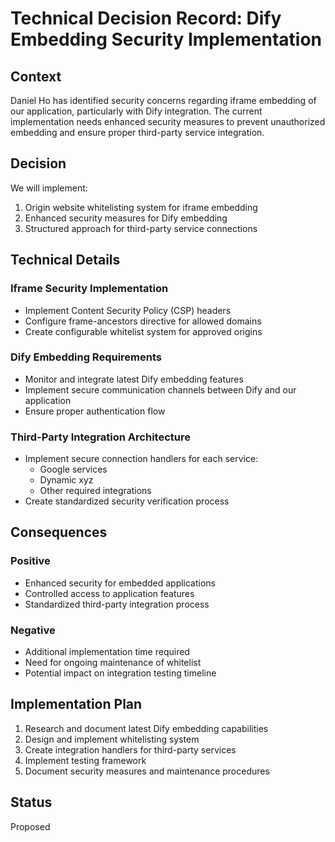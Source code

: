 # Technical Decision Record: Dify Embedding Security Implementation

## Context
Daniel Ho has identified security concerns regarding iframe embedding of our application, particularly with Dify integration. The current implementation needs enhanced security measures to prevent unauthorized embedding and ensure proper third-party service integration.

## Decision
We will implement:
1. Origin website whitelisting system for iframe embedding
2. Enhanced security measures for Dify embedding
3. Structured approach for third-party service connections

## Technical Details

### Iframe Security Implementation
- Implement Content Security Policy (CSP) headers
- Configure frame-ancestors directive for allowed domains
- Create configurable whitelist system for approved origins

### Dify Embedding Requirements
- Monitor and integrate latest Dify embedding features
- Implement secure communication channels between Dify and our application
- Ensure proper authentication flow

### Third-Party Integration Architecture
- Implement secure connection handlers for each service:
  - Google services
  - Dynamic xyz
  - Other required integrations
- Create standardized security verification process

## Consequences

### Positive
- Enhanced security for embedded applications
- Controlled access to application features
- Standardized third-party integration process

### Negative
- Additional implementation time required
- Need for ongoing maintenance of whitelist
- Potential impact on integration testing timeline

## Implementation Plan
1. Research and document latest Dify embedding capabilities
2. Design and implement whitelisting system
3. Create integration handlers for third-party services
4. Implement testing framework
5. Document security measures and maintenance procedures

## Status
Proposed